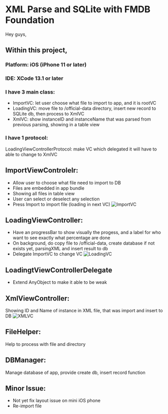 # XML Parse and SQLite with FMDB Foundation

Hey guys,

## Within this project, 

### Platform: iOS (iPhone 11 or later)
### IDE: XCode 13.1 or later

### I have 3 main class:
- ImportVC: let user choose what file to import to app, and it is rootVC
- LoadingVC: move file to /official-data directory, insert new record to SQLite db, then process to XmlVC
- XmlVC: show instanceID and instanceName that was parsed from previous parsing, showing in a table view

### I have 1 protocol: 
LoadingViewControllerProtocol: make VC which delegated it will have to able to change to XmlVC

## ImportViewControlelr:
- Allow user to choose what file need to import to DB
- Files are embedded in app bundle
- Showing all files in table view
- User can select or deselect any selection
- Press Import to import file (loading in next VC)
![ImportVC](https://github.com/phucthuan1st/XMLParsingToSQLite/blob/main/Examples/ImportVC.png)

## LoadingViewController: 
- Have an progressBar to show visually the progess, and a label for who want to see exactly what percentage are done
- On background, do copy file to /official-data, create database if not exists yet, parsingXML and insert result to db
- Delegate ImportVC to change VC
![LoadingVC](https://github.com/phucthuan1st/XMLParsingToSQLite/blob/main/Examples/LoadingVC.png)

## LoadingtViewControllerDelegate
- Extend AnyObject to make it able to be weak

## XmlViewController:
Showing ID and Name of instance in XML file, that was import and insert to DB
![XMLVC](https://github.com/phucthuan1st/XMLParsingToSQLite/blob/main/Examples/XmlVC.png)

## FileHelper:
Help to process with file and directory

## DBManager:
Manage database of app, provide create db, insert record function

## Minor Issue:
- Not yet fix layout issue on mini iOS phone
- Re-import file
